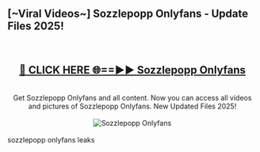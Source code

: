 <h2>[~Viral Videos~] Sozzlepopp Onlyfans - Update Files 2025!</h2>
<br>
<div align="center">
<h2><a href="https://betterlinks.top/A2PfLJ" rel="nofollow">🔴 CLICK HERE 🌐==►► Sozzlepopp Onlyfans</a></h2>
<br>
Get Sozzlepopp Onlyfans and all content. Now you can access all videos and pictures of Sozzlepopp Onlyfans. New Updated Files 2025!
<br>
<br>
<a href="https://betterlinks.top/A2PfLJ" rel="nofollow" data-target="animated-image.originalLink"><img src="https://i.ibb.co.com/WyWwxjT/player-gif2.gif" alt="Sozzlepopp Onlyfans" style="max-width: 100%; display: inline-block;" data-target="animated-image.originalImage"></a>
</div>
<br>
sozzlepopp onlyfans leaks